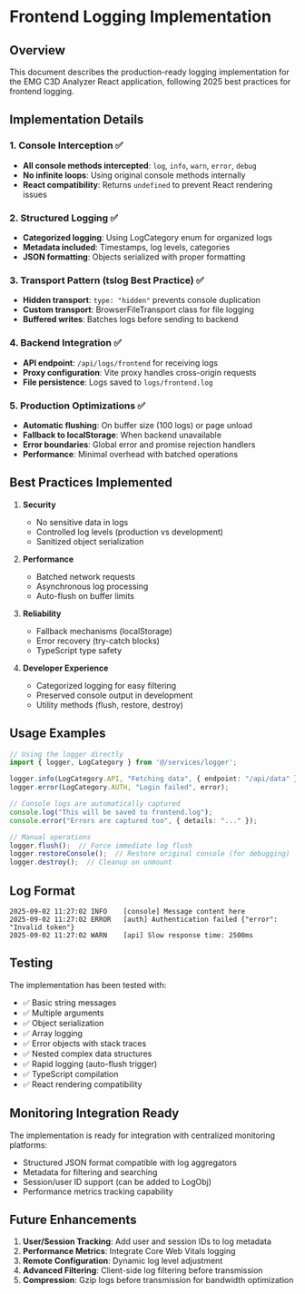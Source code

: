 # Frontend Logging Implementation

## Overview
This document describes the production-ready logging implementation for the EMG C3D Analyzer React application, following 2025 best practices for frontend logging.

## Implementation Details

### 1. Console Interception ✅
- **All console methods intercepted**: `log`, `info`, `warn`, `error`, `debug`
- **No infinite loops**: Using original console methods internally
- **React compatibility**: Returns `undefined` to prevent React rendering issues

### 2. Structured Logging ✅
- **Categorized logging**: Using LogCategory enum for organized logs
- **Metadata included**: Timestamps, log levels, categories
- **JSON formatting**: Objects serialized with proper formatting

### 3. Transport Pattern (tslog Best Practice) ✅
- **Hidden transport**: `type: "hidden"` prevents console duplication
- **Custom transport**: BrowserFileTransport class for file logging
- **Buffered writes**: Batches logs before sending to backend

### 4. Backend Integration ✅
- **API endpoint**: `/api/logs/frontend` for receiving logs
- **Proxy configuration**: Vite proxy handles cross-origin requests
- **File persistence**: Logs saved to `logs/frontend.log`

### 5. Production Optimizations ✅
- **Automatic flushing**: On buffer size (100 logs) or page unload
- **Fallback to localStorage**: When backend unavailable
- **Error boundaries**: Global error and promise rejection handlers
- **Performance**: Minimal overhead with batched operations

## Best Practices Implemented

1. **Security**
   - No sensitive data in logs
   - Controlled log levels (production vs development)
   - Sanitized object serialization

2. **Performance**
   - Batched network requests
   - Asynchronous log processing
   - Auto-flush on buffer limits

3. **Reliability**
   - Fallback mechanisms (localStorage)
   - Error recovery (try-catch blocks)
   - TypeScript type safety

4. **Developer Experience**
   - Categorized logging for easy filtering
   - Preserved console output in development
   - Utility methods (flush, restore, destroy)

## Usage Examples

```typescript
// Using the logger directly
import { logger, LogCategory } from '@/services/logger';

logger.info(LogCategory.API, "Fetching data", { endpoint: "/api/data" });
logger.error(LogCategory.AUTH, "Login failed", error);

// Console logs are automatically captured
console.log("This will be saved to frontend.log");
console.error("Errors are captured too", { details: "..." });

// Manual operations
logger.flush();  // Force immediate log flush
logger.restoreConsole();  // Restore original console (for debugging)
logger.destroy();  // Cleanup on unmount
```

## Log Format

```
2025-09-02 11:27:02	INFO 	[console] Message content here
2025-09-02 11:27:02	ERROR	[auth] Authentication failed {"error": "Invalid token"}
2025-09-02 11:27:02	WARN 	[api] Slow response time: 2500ms
```

## Testing

The implementation has been tested with:
- ✅ Basic string messages
- ✅ Multiple arguments
- ✅ Object serialization
- ✅ Array logging
- ✅ Error objects with stack traces
- ✅ Nested complex data structures
- ✅ Rapid logging (auto-flush trigger)
- ✅ TypeScript compilation
- ✅ React rendering compatibility

## Monitoring Integration Ready

The implementation is ready for integration with centralized monitoring platforms:
- Structured JSON format compatible with log aggregators
- Metadata for filtering and searching
- Session/user ID support (can be added to LogObj)
- Performance metrics tracking capability

## Future Enhancements

1. **User/Session Tracking**: Add user and session IDs to log metadata
2. **Performance Metrics**: Integrate Core Web Vitals logging
3. **Remote Configuration**: Dynamic log level adjustment
4. **Advanced Filtering**: Client-side log filtering before transmission
5. **Compression**: Gzip logs before transmission for bandwidth optimization